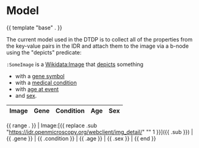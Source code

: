 # Model

{{ template "base" . }}

The current model used in the DTDP is to collect all of the
properties from the key-value pairs in the IDR and attach
them to the image via a b-node using the "depicts" predicate:

`:SomeImage` is a [Wikidata:Image](http://www.wikidata.org/entity/Q478798)
that [depicts](https://www.wikidata.org/wiki/Property:P180) something
 * with a [gene symbol](http://www.wikidata.org/prop/direct/P353)
 * with a [medical condition](http://www.wikidata.org/prop/direct/P1050)
 * with [age at event](http://www.wikidata.org/prop/direct/P3629)
 * and [sex](http://www.wikidata.org/prop/direct/P21).

| Image | Gene | Condition | Age | Sex |
| ----- | ---- | --------- | --- | --- |
{{ range . }}
| Image:[{{ replace .sub "https://idr.openmicroscopy.org/webclient/img_detail/" "" 1 }}]({{ .sub }}) | {{ .gene }} | {{ .condition }} | {{ .age }} | {{ .sex }} |
{{ end }}

